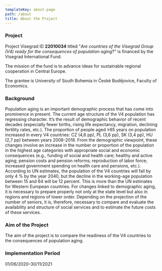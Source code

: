 ```yaml
---
templateKey: about-page
path: /about
title: About the Project
---
```

### Project

Project Visegrad ID **22010034** titled "*Are countries of the Visegrad Group (V4) ready for the consequences of population aging*?" is financed by the Visegrad International Fund.

The mission of the fund is to advance ideas for sustainable regional cooperation in Central Europe.

The grantee is University of South Bohemia in České Budějovice, Faculty of Economics.

### Background

Population aging is an important demographic process that has come into prominence in present. The current age structure of the V4 population has regressing character. It’s the result of demographic behavior of recent decades (especially fewer births, rising life expectancy, migration, declining fertility rates, etc.). The proportion of people aged ≥65 years on population increased in every V4 countries: CZ (4,6 pp), PL (3,6 pp), SK (3,4 pp), HU (2,7 pp) between years 2008-2018. From the demographic viewpoint, these changes involve an increase in the number or proportion of the population in the highest age categories with appropriate social and economic consequences (e.g., funding of social and health care; healthy and active aging; pension costs and pension reforms; reproduction of labor force; increased government spending on health care and pensions, etc.). According to UN estimates, the population of the V4 countries will fall by only 4 % by the year 2040, but the decline in the working-age population between 15 and 64 will be 12 percent. This is more than the UN estimates for Western European countries. For changes linked to demographic aging, it is necessary to prepare properly not only at the state level but also in regions and regions of lower order. Depending on the projection of the number of seniors, it is, therefore, necessary to compare and evaluate the availability and structure of social services and to estimate the future costs of these services.

### Aim of the Project

The aim of the project is to compare the readiness of the V4 countries to the consequences of population aging.

### Implementation Period

01/06/2020–30/11/2021